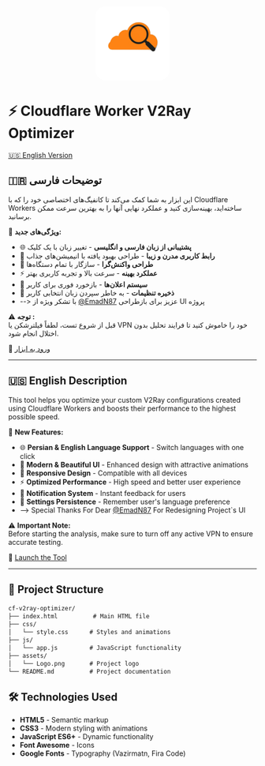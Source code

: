 <p align="center">
  <img src="./assets/Logo.png" alt="Cloudflare Search Icon" width="150" style="border-radius: 20px;"/>
</p>

# ⚡️ Cloudflare Worker V2Ray Optimizer

[🇺🇸 English Version](#-english-description)
## 🇮🇷 توضیحات فارسی

این ابزار به شما کمک می‌کند تا کانفیگ‌های اختصاصی خود را که با Cloudflare Workers ساخته‌اید، بهینه‌سازی کنید و عملکرد نهایی آنها را به بهترین سرعت ممکن برسانید.

🔧 **ویژگی‌های جدید:**
- 🌐 **پشتیبانی از زبان فارسی و انگلیسی** - تغییر زبان با یک کلیک
- 🎨 **رابط کاربری مدرن و زیبا** - طراحی بهبود یافته با انیمیشن‌های جذاب
- 📱 **طراحی واکنش‌گرا** - سازگار با تمام دستگاه‌ها
- ⚡ **عملکرد بهینه** - سرعت بالا و تجربه کاربری بهتر
- 🔄 **سیستم اعلان‌ها** - بازخورد فوری برای کاربر
- 💾 **ذخیره تنظیمات** - به خاطر سپردن زبان انتخابی کاربر
- --> با تشکر ویژه از [@EmadN87](https://github.com/emadn87) عزیز برای بازطراحی UI پروژه

⚠️ **توجه :**  
قبل از شروع تست، لطفاً فیلترشکن یا VPN خود را خاموش کنید تا فرایند تحلیل بدون اختلال انجام شود.

🚀 [ورود به ابزار](https://najidevs.github.io/cf-v2ray-optimizer/)

---

## 🇺🇸 English Description

This tool helps you optimize your custom V2Ray configurations created using Cloudflare Workers and boosts their performance to the highest possible speed.

🔧 **New Features:**
- 🌐 **Persian & English Language Support** - Switch languages with one click
- 🎨 **Modern & Beautiful UI** - Enhanced design with attractive animations
- 📱 **Responsive Design** - Compatible with all devices
- ⚡ **Optimized Performance** - High speed and better user experience
- 🔄 **Notification System** - Instant feedback for users
- 💾 **Settings Persistence** - Remember user's language preference
- --> Special Thanks For Dear [@EmadN87](https://github.com/emadn87) For Redesigning Project`s UI

⚠️ **Important Note:**  
Before starting the analysis, make sure to turn off any active VPN to ensure accurate testing.

🚀 [Launch the Tool](https://najidevs.github.io/cf-v2ray-optimizer/)

---

## 📁 Project Structure

```
cf-v2ray-optimizer/
├── index.html          # Main HTML file
├── css/
│   └── style.css      # Styles and animations
├── js/
│   └── app.js         # JavaScript functionality
├── assets/
│   └── Logo.png       # Project logo
└── README.md          # Project documentation
```

## 🛠️ Technologies Used

- **HTML5** - Semantic markup
- **CSS3** - Modern styling with animations
- **JavaScript ES6+** - Dynamic functionality
- **Font Awesome** - Icons
- **Google Fonts** - Typography (Vazirmatn, Fira Code)
